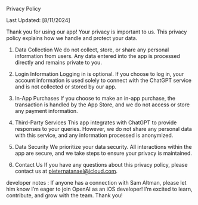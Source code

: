 Privacy Policy

Last Updated: [8/11/2024]

Thank you for using our app! Your privacy is important to us. This privacy policy explains how we handle and protect your data.

1. Data Collection
We do not collect, store, or share any personal information from users. Any data entered into the app is processed directly and remains private to you.

2. Login Information
Logging in is optional. If you choose to log in, your account information is used solely to connect with the ChatGPT service and is not collected or stored by our app.

3. In-App Purchases
If you choose to make an in-app purchase, the transaction is handled by the App Store, and we do not access or store any payment information.

4. Third-Party Services
This app integrates with ChatGPT to provide responses to your queries. However, we do not share any personal data with this service, and any information processed is anonymized.

5. Data Security
We prioritize your data security. All interactions within the app are secure, and we take steps to ensure your privacy is maintained.

6. Contact Us
If you have any questions about this privacy policy, please contact us at pieternatanael@icloud.com.



developer notes : If anyone has a connection with Sam Altman, please let him know I’m eager to join OpenAI as an iOS developer! I’m excited to learn, contribute, and grow with the team. Thank you!
